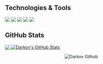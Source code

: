 ## Technologies & Tools
![](https://img.shields.io/badge/Windows-informational?style=flat&logo=Windows&logoColor=blue&color=gray)
![](https://img.shields.io/badge/VSCode-informational?style=flat&logo=Visual-Studio-Code&logoColor=blue&color=gray)
![](https://img.shields.io/badge/JavaScript-informational?style=flat&logo=javascript&logoColor=edd84e&color=gray)
![](https://img.shields.io/badge/Python-informational?style=flat&logo=python&logoColor=blue&color=gray)
![](https://img.shields.io/badge/Heroku-informational?style=flat&logo=Heroku&logoColor=430098&color=gray)

## GitHub Stats
<a href="https://github.com/D4rkov">
  <img align="center" src="https://github-readme-stats-d4rkov.vercel.app/api/top-langs/?username=D4rkov&theme=github_dark&langs_count=3" />
</a>
<a href="https://github.com/D4rkov">
  <img align="center" src="https://github-readme-stats-d4rkov.vercel.app/api?username=D4rkov&theme=github_dark&show_icons=true&line_height=27&count_private=true" alt="Darkov's GitHub Stats" />
</a>
<p align="center"><img align="center" src="https://count.chiya.dev/get/@D4rkov?theme=rule34" alt="Darkov Github" /></p>
